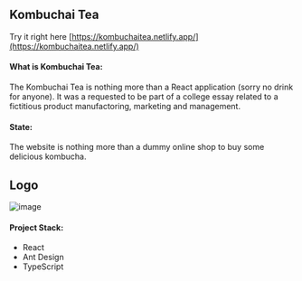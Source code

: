 ## Kombuchai Tea

Try it right here [https://kombuchaitea.netlify.app/](https://kombuchaitea.netlify.app/)

#### What is Kombuchai Tea:

The Kombuchai Tea is nothing more than a React application (sorry no drink for anyone). It was a requested to be part of a college essay related to a fictitious product manufactoring, marketing and management. 


#### State:

The website is nothing more than a dummy online shop to buy some delicious kombucha.

## Logo
  

![image](https://user-images.githubusercontent.com/54964651/113365239-864ead00-934d-11eb-8d1b-c7dd612a9fa7.png)


#### Project Stack:
 
 * React
 * Ant Design
 * TypeScript


